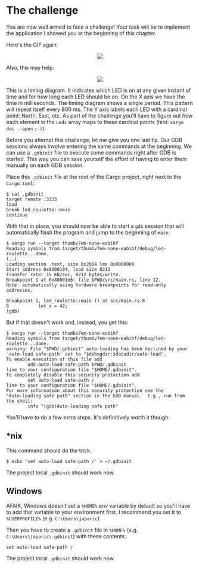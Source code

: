 # The challenge

You are now well armed to face a challenge! Your task will be to implement the application I showed
you at the beginning of this chapter.

Here's the GIF again:

<p align="center">
<img src="https://i.imgur.com/0k1r2Lc.gif">
</p>

Also, this may help:

<p align="center">
<img src="assets/timing-diagram.png">
</p>

This is a timing diagram. It indicates which LED is on at any given instant of time and for how long
each LED should be on. On the X axis we have the time in milliseconds. The timing diagram shows a
single period. This pattern will repeat itself every 800 ms. The Y axis labels each LED with a
cardinal point: North, East, etc. As part of the challenge you'll have to figure out how each
element in the `Leds` array maps to these cardinal points (hint: `xargo doc --open` `;-)`).

Before you attempt this challenge, let me give you one last tip. Our GDB sessions always involve
entering the same commands at the beginning. We can use a `.gdbinit` file to execute some commands
right after GDB is started. This way you can save yourself the effort of having to enter them
manually on each GDB session.

Place this `.gdbinit` file at the root of the Cargo project, right next to the `Cargo.toml`:

``` console
$ cat .gdbinit
target remote :3333
load
break led_roulette::main
continue
```

With that in place, you should now be able to start a `gdb` session that will automatically flash
the program and jump to the beginning of `main`:

``` console
$ xargo run --target thumbv7em-none-eabihf
Reading symbols from target/thumbv7em-none-eabihf/debug/led-roulette...done.
(..)
Loading section .text, size 0x2014 lma 0x8000000
Start address 0x8000194, load size 8212
Transfer rate: 15 KB/sec, 8212 bytes/write.
Breakpoint 1 at 0x80001e6: file $PWD/src/main.rs, line 12.
Note: automatically using hardware breakpoints for read-only addresses.

Breakpoint 1, led_roulette::main () at src/main.rs:8
8           let x = 42;
(gdb)
```

But if that doesn't work and, instead, you get this:

``` console
$ xargo run --target thumbv7em-none-eabihf
Reading symbols from target/thumbv7em-none-eabihf/debug/led-roulette...done.
warning: File "$PWD/.gdbinit" auto-loading has been declined by your `auto-load safe-path' set to "$debugdir:$datadir/auto-load".
To enable execution of this file add
        add-auto-load-safe-path $PWD/.gdbinit
line to your configuration file "$HOME/.gdbinit".
To completely disable this security protection add
        set auto-load safe-path /
line to your configuration file "$HOME/.gdbinit".
For more information about this security protection see the
"Auto-loading safe path" section in the GDB manual.  E.g., run from the shell:
        info "(gdb)Auto-loading safe path"
```

You'll have to do a few extra steps. It's definitively worth it though.

## *nix

This command should do the trick.

``` console
$ echo 'set auto-load safe-path /' > ~/.gdbinit
```

The project local `.gdbinit` should work now.

## Windows

AFAIK, Windows doesn't set a `%HOME%` env variable by default so you'll have to add that variable to
your environment first. I recommend you set it to `%USERPROFILE%` (e.g. `C:\Users\japaric`).

Then you have to create a `.gdbinit` file in `%HOME%` (e.g.
`C:\Users\japaric\.gdbinit`) with these contents:

```
set auto-load safe-path /
```

The project local `.gdbinit` should work now.

